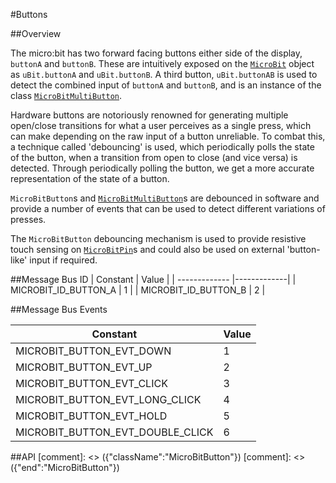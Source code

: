 #Buttons

##Overview

The micro:bit has two forward facing buttons either side of the display, `buttonA`
and `buttonB`. These are intuitively exposed on the [`MicroBit`](../ubit.md) object as `uBit.buttonA`
and `uBit.buttonB`. A third button, `uBit.buttonAB` is used to detect the combined
input of `buttonA` and `buttonB`, and is an instance of the class [`MicroBitMultiButton`](multibutton.md).

Hardware buttons are notoriously renowned for generating multiple open/close transitions
for what a user perceives as a single press, which can make depending on the raw input
of a button unreliable. To combat this, a technique called 'debouncing' is used, which
periodically polls the state of the button, when a transition from open to close
(and vice versa) is detected. Through periodically polling the button, we get a
more accurate representation of the state of a button.

`MicroBitButton`s and [`MicroBitMultiButton`](multibutton.md)s are debounced in
software and provide a number of events that can be used to detect different
variations of presses.

The `MicroBitButton` debouncing mechanism is used to provide resistive touch sensing on [`MicroBitPin`](io.md)s
and could also be used on external 'button-like' input if required.

##Message Bus ID
| Constant | Value |
| ------------- |-------------|
| MICROBIT_ID_BUTTON_A | 1 |
| MICROBIT_ID_BUTTON_B | 2 |

##Message Bus Events

| Constant | Value |
| ------------- |-------------|
| MICROBIT_BUTTON_EVT_DOWN | 1 |
| MICROBIT_BUTTON_EVT_UP | 2 |
| MICROBIT_BUTTON_EVT_CLICK | 3 |
| MICROBIT_BUTTON_EVT_LONG_CLICK | 4 |
| MICROBIT_BUTTON_EVT_HOLD | 5 |
| MICROBIT_BUTTON_EVT_DOUBLE_CLICK | 6 |

##API
[comment]: <> ({"className":"MicroBitButton"})
[comment]: <> ({"end":"MicroBitButton"})
